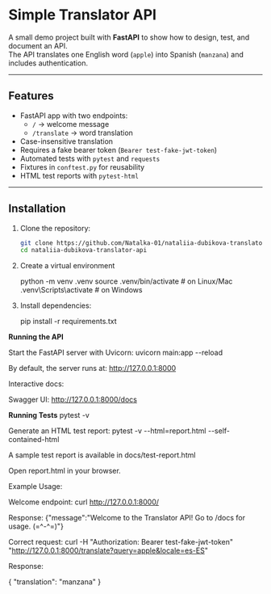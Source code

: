 # Simple Translator API

A small demo project built with **FastAPI** to show how to design, test, and document an API.  
The API translates one English word (`apple`) into Spanish (`manzana`) and includes authentication.

---

## Features
- FastAPI app with two endpoints:
  - `/` → welcome message
  - `/translate` → word translation
- Case-insensitive translation
- Requires a fake bearer token (`Bearer test-fake-jwt-token`)
- Automated tests with `pytest` and `requests`
- Fixtures in `conftest.py` for reusability
- HTML test reports with `pytest-html`

---

## Installation

1. Clone the repository:
   ```bash
   git clone https://github.com/Natalka-01/nataliia-dubikova-translator-api.git
   cd nataliia-dubikova-translator-api

2. Create a virtual environment

    python -m venv .venv
    source .venv/bin/activate   # on Linux/Mac
    .venv\Scripts\activate      # on Windows

3. Install dependencies:

    pip install -r requirements.txt

**Running the API**

Start the FastAPI server with Uvicorn:
uvicorn main:app --reload

By default, the server runs at: http://127.0.0.1:8000

Interactive docs:

Swagger UI: http://127.0.0.1:8000/docs


**Running Tests**
pytest -v

Generate an HTML test report:
pytest -v --html=report.html --self-contained-html

A sample test report is available in docs/test-report.html

Open report.html in your browser.

Example Usage: 

Welcome endpoint:
curl http://127.0.0.1:8000/

Response:
{"message":"Welcome to the Translator API! Go to /docs for usage. (=^-^=)"}


Correct request:
curl -H "Authorization: Bearer test-fake-jwt-token" \
"http://127.0.0.1:8000/translate?query=apple&locale=es-ES"

Response:

{
  "translation": "manzana"
}
